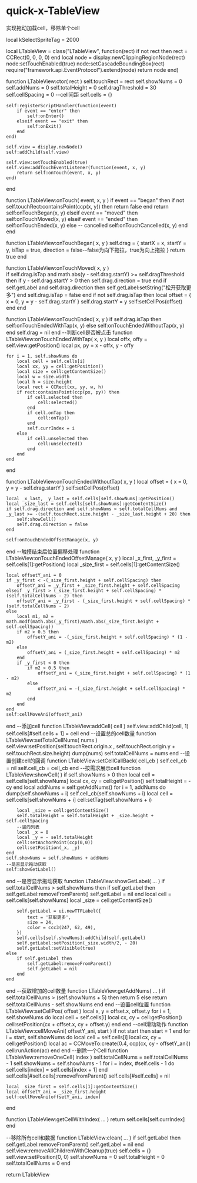 quick-x-TableView
=================

实现拖动加载cell，移除单个cell


local kSelectSpriteTag = 2000

local LTableView = class("LTableView", function(rect)
    if not rect then rect = CCRect(0, 0, 0, 0) end
    local node = display.newClippingRegionNode(rect)
    node:setTouchEnabled(true)
    node:setCascadeBoundingBox(rect)
    require("framework.api.EventProtocol").extend(node)
    return node
end)

function LTableView:ctor( rect )
    self.touchRect = rect
    self.showNums = 0
    self.addNums = 0
    self.totalHeight = 0
    self.dragThreshold = 30
    self.cellSpacing = 0 --cell间距
    self.cells = {}

    self:registerScriptHandler(function(event)
        if event == "enter" then
            self:onEnter()
        elseif event == "exit" then
            self:onExit()
        end
    end)

    self.view = display.newNode()
    self:addChild(self.view)
    
    self.view:setTouchEnabled(true)
    self.view:addTouchEventListener(function(event, x, y)
        return self:onTouch(event, x, y)
    end)
end

function LTableView:onTouch( event, x, y )
    if event == "began" then
        if not self.touchRect:containsPoint(ccp(x, y)) then return false end
        return self:onTouchBegan(x, y)
    elseif event == "moved" then
        self:onTouchMoved(x, y)
    elseif event == "ended" then
        self:onTouchEnded(x, y)
    else -- cancelled
        self:onTouchCancelled(x, y)
    end
end

function LTableView:onTouchBegan( x, y )
    self.drag = {
        startX = x,
        startY = y,
        isTap = true,
        direction = false--false为向下拖拉，true为向上拖拉
    }
    return true
end

function LTableView:onTouchMoved( x, y )  
    if self.drag.isTap and math.abs(y - self.drag.startY) >= self.dragThreshold then
        if y - self.drag.startY > 0 then self.drag.direction = true end
        if self.getLabel and self.drag.direction then
            self.getLabel:setString("松开获取更多")
        end
        self.drag.isTap = false
    end
    if not self.drag.isTap then
        local offset = {
            x = 0,
            y = y - self.drag.startY
        }
        self.drag.startY = y
        self:setCellPos(offset)
    end
end

function LTableView:onTouchEnded( x, y )
    if self.drag.isTap then
        self:onTouchEndedWithTap(x, y)
    else
        self:onTouchEndedWithoutTap(x, y)
    end
    self.drag = nil
end
--判断cell是否被点击
function LTableView:onTouchEndedWithTap( x, y )
    local offx, offy = self.view:getPosition()
    local px, py = x - offx, y - offy

    for i = 1, self.showNums do
        local cell = self.cells[i]
        local xx, yy = cell:getPosition()
        local size = cell:getContentSize()
        local w = size.width
        local h = size.height
        local rect = CCRect(xx, yy, w, h)
        if rect:containsPoint(ccp(px, py)) then 
            if cell.selected then
                cell:selected()
            end
            if cell.onTap then
                cell:onTap()
            end
            self.currIndex = i
        else
            if cell.unselected then
                cell:unselected()
            end
        end
    end
end

function LTableView:onTouchEndedWithoutTap( x, y )
    local offset = {
        x = 0,
        y = y - self.drag.startY
    }
    self:setCellPos(offset)

    local _x_last, _y_last = self.cells[self.showNums]:getPosition()
    local _size_last = self.cells[self.showNums]:getContentSize()
    if self.drag.direction and self.showNums < self.totalCellNums and _y_last >= -(self.touchRect.size.height - _size_last.height + 20) then
        self:showCell()
        self.drag.direction = false
    end
    
    self:onTouchEndedOffsetManage(x, y)
end
--触摸结束后位置偏移处理
function LTableView:onTouchEndedOffsetManage( x, y )
    local _x_first, _y_first = self.cells[1]:getPosition()
    local _size_first = self.cells[1]:getContentSize()

    local offsetY_ani = 0
    if _y_first < -(_size_first.height + self.cellSpacing) then
        offsetY_ani = _y_first + _size_first.height + self.cellSpacing
    elseif _y_first > (_size_first.height + self.cellSpacing) * (self.totalCellNums - 2) then
        offsetY_ani = _y_first - (_size_first.height + self.cellSpacing) * (self.totalCellNums - 2)
    else 
        local m1, m2 = math.modf(math.abs(_y_first)/math.abs(_size_first.height + self.cellSpacing))
        if m2 > 0.5 then
            offsetY_ani = -(_size_first.height + self.cellSpacing) * (1 - m2)
        else
            offsetY_ani = (_size_first.height + self.cellSpacing) * m2         
        end
        if _y_first < 0 then
            if m2 > 0.5 then
                offsetY_ani = (_size_first.height + self.cellSpacing) * (1 - m2)
            else
                offsetY_ani = -(_size_first.height + self.cellSpacing) * m2       
            end
        end
    end
    self:cellMoveAni(offsetY_ani)
end
--添加cell
function LTableView:addCell( cell )
    self.view:addChild(cell, 1)
    self.cells[#self.cells + 1] = cell
end
--设置总的cell数量
function LTableView:setTotalCellNums( nums )
    self.view:setPosition(self.touchRect.origin.x , self.touchRect.origin.y + self.touchRect.size.height)
    dump(nums)
    self.totalCellNums = nums
end
--设置创建cell的回调
function LTableView:setCellCallBack( cell_cb )
    self.cell_cb = nil
    self.cell_cb = cell_cb
end
--按需求展示cell
function LTableView:showCell( )
    if self.showNums > 0 then
        local cell = self.cells[self.showNums]
        local cx, cy = cell:getPosition()
        self.totalHeight = -cy
    end
    local addNums = self:getAddNums()
    for i = 1, addNums do
        dump(self.showNums + i)
        self.cell_cb(self.showNums + i)
        local cell = self.cells[self.showNums + i]
        cell:setTag(self.showNums + i)

        local _size = cell:getContentSize()
        self.totalHeight = self.totalHeight + _size.height + self.cellSpacing
        --竖向列表
        local _x = 0
        local _y = - self.totalHeight
        cell:setAnchorPoint(ccp(0,0))
        cell:setPosition(_x, _y)
    end
    self.showNums = self.showNums + addNums
    --是否显示拖动获取
    self:showGetLabel()
end
--是否显示拖动获取
function LTableView:showGetLabel( ... )
    if self.totalCellNums > self.showNums then
        if self.getLabel then
            self.getLabel:removeFromParent()
            self.getLabel = nil
        end
        local cell = self.cells[self.showNums]
        local _size = cell:getContentSize()

        self.getLabel = ui.newTTFLabel({
            text = '获取更多',
            size = 24,
            color = ccc3(247, 62, 49),
        })
        self.cells[self.showNums]:addChild(self.getLabel)
        self.getLabel:setPosition(_size.width/2, - 20)
        self.getLabel:setVisible(true)
    else
        if self.getLabel then
            self.getLabel:removeFromParent()
            self.getLabel = nil
        end
    end
end
--获取增加的cell数量
function LTableView:getAddNums( ... )
    if self.totalCellNums > (self.showNums + 5) then 
        return 5
    else
        return self.totalCellNums - self.showNums
    end
end
--设置cell位置
function LTableView:setCellPos( offset )
    local x, y = offset.x, offset.y
    for i = 1, self.showNums do
        local cell = self.cells[i]
        local cx, cy = cell:getPosition()
        cell:setPosition(cx + offset.x, cy + offset.y)
    end
end
--cell滑动动作
function LTableView:cellMoveAni( offsetY_ani, start )
    if not start then start = 1 end
    for i = start, self.showNums do
        local cell = self.cells[i]
        local cx, cy = cell:getPosition()
        local ac = CCMoveTo:create(0.4, ccp(cx, cy - offsetY_ani))
        cell:runAction(ac)
    end
end
--删除一个Cell
function LTableView:removeOneCell( index )
    self.totalCellNums = self.totalCellNums - 1
    self.showNums = self.showNums - 1
    for i = index, #self.cells - 1 do
        self.cells[index] = self.cells[index + 1]
    end
    self.cells[#self.cells]:removeFromParent()
    self.cells[#self.cells] = nil

    local _size_first = self.cells[1]:getContentSize()
    local offsetY_ani = _size_first.height
    self:cellMoveAni(offsetY_ani, index)
end

function LTableView:getCellWithIndex( ... )
    return self.cells[self.currIndex]
end

--移除所有cell和数据
function LTableView:clean( ... )
    if self.getLabel then
        self.getLabel:removeFromParent()
        self.getLabel = nil
    end
    self.view:removeAllChildrenWithCleanup(true)
    self.cells = {}
    self.view:setPosition(0, 0)
    self.showNums = 0
    self.totalHeight = 0
    self.totalCellNums = 0
end

return LTableView
